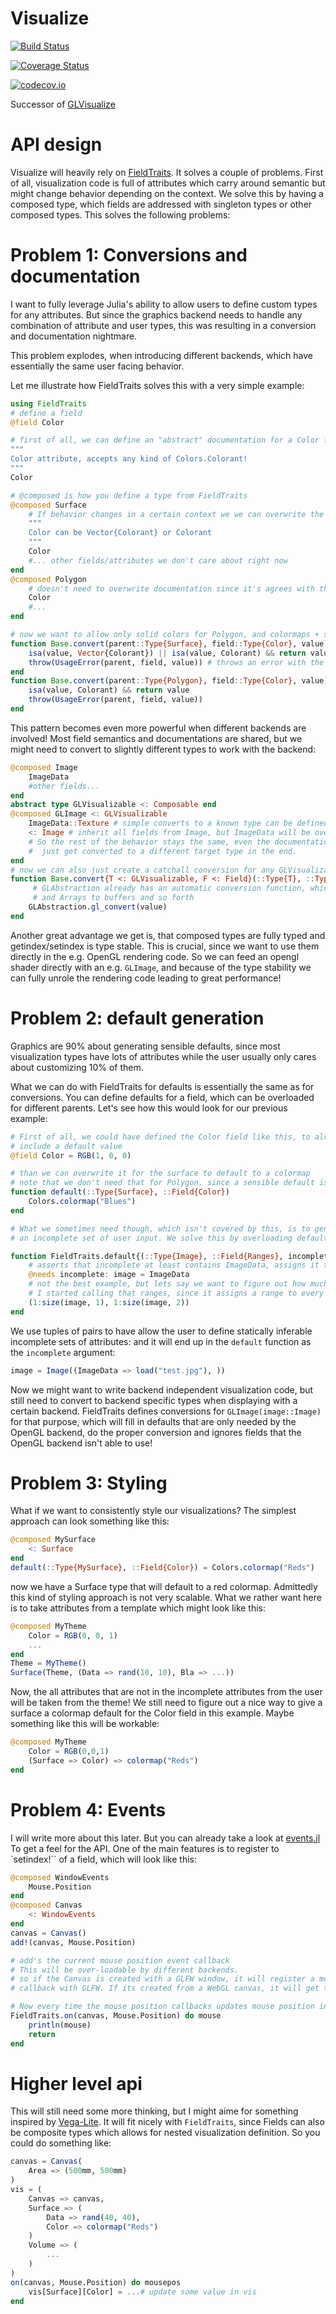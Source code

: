 # Visualize

[![Build Status](https://travis-ci.org/SimonDanisch/Visualize.jl.svg?branch=master)](https://travis-ci.org/SimonDanisch/Visualize.jl)

[![Coverage Status](https://coveralls.io/repos/SimonDanisch/Visualize.jl/badge.svg?branch=master&service=github)](https://coveralls.io/github/SimonDanisch/Visualize.jl?branch=master)

[![codecov.io](http://codecov.io/github/SimonDanisch/Visualize.jl/coverage.svg?branch=master)](http://codecov.io/github/SimonDanisch/Visualize.jl?branch=master)


Successor of [GLVisualize](https://github.com/JuliaGL/GLVisualize.jl/)


# API design

Visualize will heavily rely on [FieldTraits](https://github.com/SimonDanisch/FieldTraits.jl).
It solves a couple of problems.
First of all, visualization code is full of attributes which carry around semantic
but might change behavior depending on the context.
We solve this by having a composed type, which fields are addressed with singleton types or other composed types.
This solves the following problems:

# Problem 1: Conversions and documentation
I want to fully leverage Julia's ability to allow users to define custom types for any attributes.
But since the graphics backend needs to handle any combination of attribute and user types,
this was resulting in a conversion and documentation nightmare.

This problem explodes, when introducing different backends, which have essentially the same user facing behavior.

Let me illustrate how FieldTraits solves this with a very simple example:
```Julia
using FieldTraits
# define a field
@field Color

# first of all, we can define an "abstract" documentation for a Color field
"""
Color attribute, accepts any kind of Colors.Colorant!
"""
Color

# @composed is how you define a type from FieldTraits
@composed Surface
    # If behavior changes in a certain context we we can overwrite the documentation:
    """
    Color can be Vector{Colorant} or Colorant
    """
    Color
    #... other fields/attributes we don't care about right now
end
@composed Polygon
    # doesn't need to overwrite documentation since it's agrees with the basic documentation!
    Color
    #...
end

# now we want to allow only solid colors for Polygon, and colormaps + solid colors for Surfaces
function Base.convert(parent::Type{Surface}, field::Type{Color}, value)
    isa(value, Vector{Colorant}) || isa(value, Colorant) && return value
    throw(UsageError(parent, field, value)) # throws an error with the correct usage documentation
end
function Base.convert(parent::Type{Polygon}, field::Type{Color}, value)
    isa(value, Colorant) && return value
    throw(UsageError(parent, field, value))
end
```

This pattern becomes even more powerful when different backends are involved!
Most field semantics and documentations are shared, but we might need to
convert to slightly different types to work with the backend:
```Julia
@composed Image
    ImageData
    #other fields...
end
abstract type GLVisualizable <: Composable end
@composed GLImage <: GLVisualizable
    ImageData::Texture # simple converts to a known type can be defined with a type assert
    <: Image # inherit all fields from Image, but ImageData will be overloaded!
    # So the rest of the behavior stays the same, even the documentation and behavior of ImageData will  
    #  just get converted to a different target type in the end.
end
# now we can also just create a catchall conversion for any GLVisualizable:
function Base.convert{T <: GLVisualizable, F <: Field}(::Type{T}, ::Type{F}, value)
     # GLAbstraction already has an automatic conversion function, which converts e.g. Float64 to Float32
     # and Arrays to buffers and so forth
    GLAbstraction.gl_convert(value)
end
```

Another great advantage we get is, that composed types are fully typed and getindex/setindex is type stable.
This is crucial, since we want to use them directly in the e.g. OpenGL rendering code.
So we can feed an opengl shader directly with an e.g. `GLImage`, and because of the type
stability we can fully unrole the rendering code leading to great performance!

# Problem 2: default generation

Graphics are 90% about generating sensible defaults, since most visualization types
have lots of attributes while the user usually only cares about customizing 10% of them.

What we can do with FieldTraits for defaults is essentially the same as for conversions.
You can define defaults for a field, which can be overloaded for different parents.
Let's see how this would look for our previous example:
```Julia
# First of all, we could have defined the Color field like this, to already
# include a default value
@field Color = RGB(1, 0, 0)

# than we can overwrite it for the surface to default to a colormap
# note that we don't need that for Polygon, since a sensible default is already defined.
function default(::Type{Surface}, ::Field{Color})
    Colors.colormap("Blues")
end

# What we sometimes need though, which isn't covered by this, is to generate defaults from
# an incomplete set of user input. We solve this by overloading default:

function FieldTraits.default{(::Type{Image}, ::Field{Ranges}, incomplete)
    # asserts that incomplete at least contains ImageData, assigns it to image or throws an appropriate error
    @needs incomplete: image = ImageData
    # not the best example, but lets say we want to figure out how much space the image should take when we display it
    # I started calling that ranges, since it assigns a range to every dimension. This is pretty much a boundingbox
    (1:size(image, 1), 1:size(image, 2))
end
```

We use tuples of pairs to have allow the user to define statically inferable incomplete sets of attributes:
and it will end up in the `default` function as the `incomplete` argument:
```Julia
image = Image((ImageData => load("test.jpg"), ))
```
Now we might want to write backend independent visualization code, but still need to convert to backend specific types
when displaying with a certain backend.
FieldTraits defines conversions for `GLImage(image::Image)` for that purpose,
which will fill in defaults that are only needed by the OpenGL backend, do the proper conversion
and ignores fields that the OpenGL backend isn't able to use!

# Problem 3: Styling

What if we want to consistently style our visualizations?
The simplest approach can look something like this:

```Julia
@composed MySurface
    <: Surface
end
default(::Type{MySurface}, ::Field{Color}) = Colors.colormap("Reds")
```

now we have a Surface type that will default to a red colormap.
Admittedly this kind of styling approach is not very scalable.
What we rather want here is to take attributes from a template which might look like this:

```Julia
@composed MyTheme
    Color = RGB(0, 0, 1)
    ...
end
Theme = MyTheme()
Surface(Theme, (Data => rand(10, 10), Bla => ...))
```
Now, the all attributes that are not in the incomplete attributes from the user will be taken from the theme!
We still need to figure out a nice way to give a surface a colormap default for the Color field in this example.
Maybe something like this will be workable:
```Julia
@composed MyTheme
    Color = RGB(0,0,1)
    (Surface => Color) => colormap("Reds")
end
```

# Problem 4: Events

I will write more about this later.
But you can already take a look at [events.jl](https://github.com/SimonDanisch/Visualize.jl/blob/master/src/events.jl)
To get a feel for the API.
One of the main features is to register to `setindex!`` of a field, which will look like this:
```Julia
@composed WindowEvents
    Mouse.Position
end
@composed Canvas
    <: WindowEvents
end
canvas = Canvas()
add!(canvas, Mouse.Position)

# add's the current mouse position event callback
# This will be over-loadable by different backends.
# so if the Canvas is created with a GLFW window, it will register a mouse position
# callback with GLFW. If its created from a WebGL canvas, it will get the event from JavaScript

# Now every time the mouse position callbacks updates mouse position in Canvas we can do something:
FieldTraits.on(canvas, Mouse.Position) do mouse
    println(mouse)
    return
end
```

# Higher level api

This will still need some more thinking, but I might aime for something inspired by [Vega-Lite](https://vega.github.io/vega-lite/).
It will fit nicely with `FieldTraits`, since Fields can also be composite types which allows for nested visualization definition.
So you could do something like:

```Julia
canvas = Canvas(
    Area => (500mm, 500mm)
)
vis = (
    Canvas => canvas,
    Surface => (
        Data => rand(40, 40),
        Color => colormap("Reds")
    )
    Volume => (
        ...
    )
)
on(canvas, Mouse.Position) do mousepos
    vis[Surface][Color] = ...# update some value in vis
end
```

